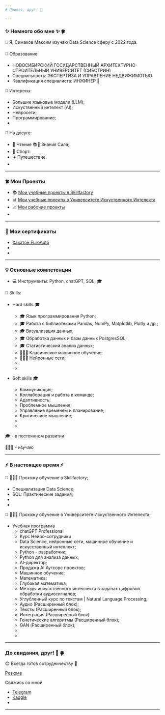 ```yaml
---
# Привет, друг! 👋

---
```

### ✨ Немного обо мне ✨ 🍀
◻️ Я, Симаков Максим изучаю Data Science сферу c 2022 года.

◻️ Образование
  * НОВОСИБИРСКИЙ ГОСУДАРСТВЕННЫЙ АРХИТЕКТУРНО-СТРОИТЕЛЬНЫЙ УНИВЕРСИТЕТ (СИБСТРИН)
  * Специальность: ЭКСПЕРТИЗА И УПРАВЛЕНИЕ НЕДВИЖИМОТЬЮ
  * Квалификация специалиста: ИНЖИНЕР 📐
   
◻️ Интересы:
  * Большие языковые модели (LLM);
  * Искуственный интелект (AI);
  * Нейросети;
  * Программирование;
  * 
    
◻️ На досуге:
  * 📖 Чтение 📚💪 Знания Сила;
  * 🏃 Спорт:
  * ✈️ Путешествие.
  * 
---
### 🍀 Мои Проекты
  * 📚 [Мои учебные проекты в Skillfactory](https://github.com/211604270720/Project_Skillfactory)
  * 📊 [Мои учебные проекты в Университете Искуственного Интелекта](https://github.com/211604270720/Project_UII)
  * 📈 [Мои рабочие проекты](https://github.com/211604270720/web_chatGPT_ver_1)
  * 

---
### 📜 Мои сертификаты
 * [Хакатон EuroAuto](https://github.com/211604270720/211604270720/blob/master/%D0%A1%D0%B5%D1%80%D1%82%D0%B8%D1%84%D0%B8%D0%BA%D0%B0%D1%82%20%D0%BE%D0%B1%20%D1%83%D1%87%D0%B0%D1%81%D1%82%D0%B8%D0%B8%20%D0%B2%20%D1%85%D0%B0%D0%BA%D0%B0%D1%82%D0%BE%D0%BD%D0%B5.pdf)
 *
 *
---

### 💡 Основные компетенции 
* 💻 Инструменты: Python,  chatGPT,  SQL, 🎓
  
◻️ Skills:

  * Hard skills 🎓
    * 🎓 Язык программирования Python;
    * 🎓 Работа с библиотеками Pandas, NumPy, Matplotlib, Plotly и др.;
    * 🎓 Визуализация данных;
    * 🎓 Обработка данных и базы данных PostgresSQL;
    * 🎓 Статистический анализ данных;
    * 🧑🏼‍🎓 Класическое машинное обучение;
    * 🧑🏼‍🎓 Нейронные сети;
    * 
    * 
   
  * Soft skills 🎓
    
    * Коммуникация;
    * Коллаборация и работа в команде;
    * Адаптивность;
    * Проблемное мышление;
    * Управление временем и планирование;
    * Критическое мышление;
    * 
    * 
🎓 -  в постоянном развитии

🧑🏼‍🎓 - изучаю

---    

### ⚡️ В настоящее время ⚡️

◻️  🧑🏼‍🎓 Прохожу обучение в Skillfactory;

   * Специализация Data Science;
   * SQL: Практические задания;
   * 
   * 
     
◻️  🧑🏼‍🎓 Прохожу обучение в Университете Искуственного Интелекта;

* Учебная программа
   * chatGPT Professional
   * Курс Нейро-сотрудники
   * Data Science, нейронные сети, машинное обучение и искусственный интеллект;
   * Python - разработчик;
   * Python для анализа данных;
   * AI-директор;
   * Продажа AI Аутсорс проектов;
   * Машинное обучение;
   * Математика;
   * Глубокая математика;
   * Методы искусственного интеллекта в задачах цифровой обработки аудиосигналов;
   * Углубленный курс по текстам | Natural Language Processing;
   * Аудио (Расширенный блок);
   * Тексты (Расширенный блок);
   * Интеграция (Расширенный блок)
   * Генетические алгоритмы (Расширенный блок);
   * GAN (Расширенный блок);
   * 
   *
---
### До свидания, друг! 👋 🍀

😊 Всегда готов сотрудничеству 🤝

[Резюме]()

Свяжись со мной

* [Telegram](https://t.me/max_sim_sma)
* [Kaggle](https://www.kaggle.com/maksimsimakov)
*
---



 



